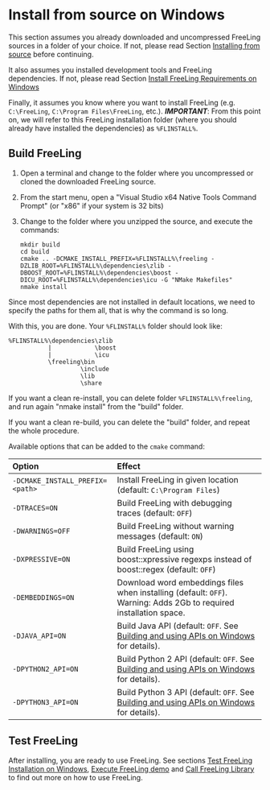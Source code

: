 # Install from source on Windows

This section assumes you already downloaded and uncompressed FreeLing sources in a folder of your choice.
If not, please read Section [Installing from source](installation-source.md) before continuing.

It also assumes you installed development tools and FreeLing dependencies. 
If not, please read Section [Install FreeLing Requirements on Windows](requirements-windows.md)

Finally, it assumes you know where you want to install FreeLing (e.g. `C:\FreeLing`, `C:\Program Files\FreeLing`, etc.). 
***IMPORTANT***: From this point on, we will refer to this FreeLing installation folder (where you should already have installed the dependencies) as `%FLINSTALL%`.

## Build FreeLing

1. Open a terminal and change to the folder where you uncompressed or cloned the downloaded FreeLing source.

2. From the start menu, open a "Visual Studio x64 Native Tools Command Prompt" (or "x86" if your system is 32 bits)

3. Change to the folder where you unzipped the source, and execute the commands:  
   ```
   mkdir build
   cd build
   cmake .. -DCMAKE_INSTALL_PREFIX=%FLINSTALL%\freeling -DZLIB_ROOT=%FLINSTALL%\dependencies\zlib -DBOOST_ROOT=%FLINSTALL%\dependencies\boost -DICU_ROOT=%FLINSTALL%\dependencies\icu -G "NMake Makefiles"
   nmake install
   ```

Since most dependencies are not installed in default locations, we need to specify the paths for them all, that is why the command is so long.

With this, you are done. Your `%FLINSTALL%` folder should look like:
   ```
   %FLINSTALL%\dependencies\zlib
              |            \boost
              |            \icu
              \freeling\bin
                       \include
                       \lib
                       \share
   ```

If you want a clean re-install, you can delete folder `%FLINSTALL%\freeling`, and run again "nmake install" from the "build" folder.

If you want a clean re-build, you can delete the "build" folder, and repeat the whole procedure.

Available options that can be added to the `cmake` command:

| Option  | Effect    |
| :---    | :---      |
|`-DCMAKE_INSTALL_PREFIX=<path>`  |  Install FreeLing in given location \(default: `C:\Program Files`\) |    
|`-DTRACES=ON`    | Build FreeLing with debugging traces \(default: `OFF`\) |  
|`-DWARNINGS=OFF` | Build FreeLing without warning messages \(default: `ON`\)|   
|`-DXPRESSIVE=ON` | Build FreeLing using boost::xpressive regexps instead of boost::regex  \(default: `OFF`\) |  
|`-DEMBEDDINGS=ON` | Download word embeddings files when installing \(default: `OFF`\). Warning: Adds 2Gb to required installation space. |
| `-DJAVA_API=ON` | Build Java API (default: `OFF`. See [Building and using APIs on Windows](apis-windows.md) for details). |
|`-DPYTHON2_API=ON` | Build Python 2 API (default: `OFF`. See [Building and using APIs on Windows](apis-windows.md) for details).|
|`-DPYTHON3_API=ON` | Build Python 3 API (default: `OFF`. See [Building and using APIs on Windows](apis-windows.md) for details).|

## Test FreeLing
After installing, you are ready to use FreeLing. See sections [Test FreeLing Installation on Windows](test-windows.md), [Execute FreeLing demo](../analyzer.md) and [Call FreeLing Library](apis-windows.md) to find out more on how to use FreeLing.




